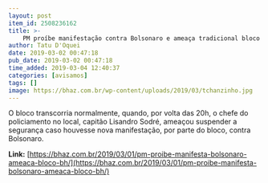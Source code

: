 ```yaml
---
layout: post
item_id: 2508236162
title: >-
    PM proíbe manifestação contra Bolsonaro e ameaça tradicional bloco de BH
author: Tatu D'Oquei
date: 2019-03-02 00:47:18
pub_date: 2019-03-02 00:47:18
time_added: 2019-03-04 12:40:37
categories: [avisamos]
tags: []
image: https://bhaz.com.br/wp-content/uploads/2019/03/tchanzinho.jpg
---
```


O bloco transcorria normalmente, quando, por volta das 20h, o chefe do policiamento no local, capitão Lisandro Sodré, ameaçou suspender a segurança caso houvesse nova manifestação, por parte do bloco, contra Bolsonaro.

**Link:** [https://bhaz.com.br/2019/03/01/pm-proibe-manifesta-bolsonaro-ameaca-bloco-bh/](https://bhaz.com.br/2019/03/01/pm-proibe-manifesta-bolsonaro-ameaca-bloco-bh/)

